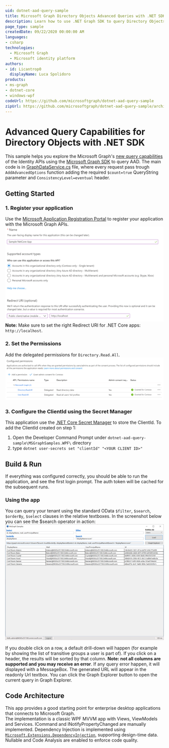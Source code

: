 ```yaml
---
uid: dotnet-aad-query-sample
title: Microsoft Graph Directory Objects Advanced Queries with .NET SDK
description: Learn how to use .NET Graph SDK to query Directory Objects
page_type: sample
createdDate: 09/22/2020 00:00:00 AM
languages:
- csharp
technologies:
  - Microsoft Graph
  - Microsoft identity platform
authors:
- id: Licantrop0
  displayName: Luca Spolidoro
products:
- ms-graph
- dotnet-core
- windows-wpf
codeUrl: https://github.com/microsoftgraph/dotnet-aad-query-sample
zipUrl: https://github.com/microsoftgraph/dotnet-aad-query-sample/archive/master.zip
---
```


# Advanced Query Capabilities for Directory Objects with .NET SDK

This sample helps you explore the Microsoft Graph's [new query capabilities](https://aka.ms/BlogPostMezzoGA) of the Identity APIs using the [Microsoft Graph SDK](https://github.com/microsoftgraph/msgraph-sdk-dotnet) to query AAD.
The main code is in [GraphDataService.cs](MSGraphSamples.WPF/Services/GraphDataService.cs) file, where every request pass trough `AddAdvancedOptions` function adding the required `$count=true` QueryString parameter and `ConsistencyLevel=eventual` header.

## Getting Started

### 1\. Register your application

Use the [Microsoft Application Registration Portal](https://aka.ms/appregistrations) to register your application with the Microsoft Graph APIs.
![Application Registration](docs/register_app.png)
**Note:** Make sure to set the right Redirect URI for .NET Core apps: `http://localhost`.

### 2\. Set the Permissions

Add the delegated permissions for `Directory.Read.All`.
![Api Permissions](docs/api_permissions.png)

### 3\. Configure the ClientId using the Secret Manager

This application use the [.NET Core Secret Manager](https://docs.microsoft.com/aspnet/core/security/app-secrets?view=aspnetcore-3.1&tabs=windows) to store the ClientId.
To add the ClientId created on step 1:

1. Open the Developer Command Prompt under `dotnet-aad-query-sample\MSGraphSamples.WPF\` directory
2. type `dotnet user-secrets set "clientId" "<YOUR CLIENT ID>"`

## Build & Run

If everything was configured correctly, you should be able to run the application, and see the first login prompt.
The auth token will be cached for the subsequent runs.

### Using the app

You can query your tenant using the standard OData `$filter`, `$search`, `$orderBy`, `$select` clauses in the relative textboxes.
In the screenshot below you can see the $search operator in action:
![Screenshot of the App](docs/app1.png)

If you double click on a row, a default drill-down will happen (for example by showing the list of transitive groups a user is part of).
If you click on a header, the results will be sorted by that column. **Note: not all columns are supported and you may receive an error**.
If any query error happen, it will displayed with a MessageBox.
The generated URL will appear in the readonly Url textbox. You can click the Graph Explorer button to open the current query in Graph Explorer.

## Code Architecture

This app provides a good starting point for enterprise desktop applications that connects to Microsoft Graph.  
The implementation is a classic WPF MVVM app with Views, ViewModels and Services. ICommand and INotifyPropertyChanged are manually implemented.
Dependency Injection is implemented using [`Microsoft.Extensions.DependencyInjection`](https://docs.microsoft.com/en-us/aspnet/core/fundamentals/dependency-injection?view=aspnetcore-3.1), supporting design-time data.  
Nullable and Code Analysis are enabled to enforce code quality.